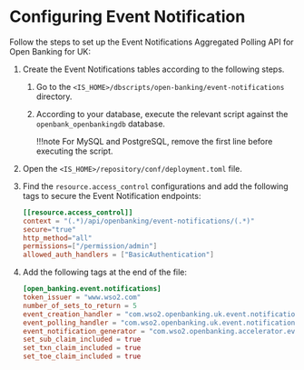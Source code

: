 # Configuring Event Notification

Follow the steps to set up the Event Notifications Aggregated Polling API for Open Banking for UK:

1. Create the Event Notifications tables according to the following steps.

    1. Go to the `<IS_HOME>/dbscripts/open-banking/event-notifications` directory.
    2. According to your database, execute the relevant script against the `openbank_openbankingdb` database.

        !!!note
            For MySQL and PostgreSQL, remove the first line before executing the script.
        
2. Open the `<IS_HOME>/repository/conf/deployment.toml` file.

3. Find the `resource.access_control` configurations and add the following tags to secure the Event Notification endpoints:

    ``` toml
    [[resource.access_control]]
    context = "(.*)/api/openbanking/event-notifications/(.*)"
    secure="true"
    http_method="all"
    permissions=["/permission/admin"]
    allowed_auth_handlers = ["BasicAuthentication"]
    ```

4. Add the following tags at the end of the file:

    ```toml
    [open_banking.event.notifications]
    token_issuer = "www.wso2.com"
    number_of_sets_to_return = 5
    event_creation_handler = "com.wso2.openbanking.uk.event.notifications.handlers.UKEventCreationServiceHandler"
    event_polling_handler = "com.wso2.openbanking.uk.event.notifications.handlers.UKEventPollingServiceHandler"
    event_notification_generator = "com.wso2.openbanking.accelerator.event.notifications.service.service.DefaultEventNotificationGenerator"
    set_sub_claim_included = true
    set_txn_claim_included = true
    set_toe_claim_included = true
    ```